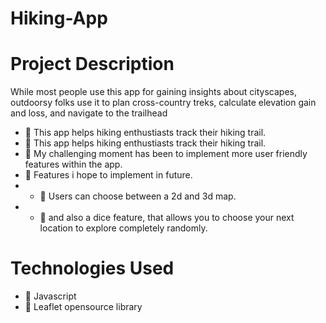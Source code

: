 # Hiking-App

# Project Description
While most people use this app for gaining insights about cityscapes, outdoorsy folks use it to plan cross-country treks, calculate elevation gain and loss, and navigate to the trailhead

- :telescope: This app helps hiking enthustiasts track their hiking trail.
- :telescope: This app helps hiking enthustiasts track their hiking trail.
- :telescope: My challenging moment has been to implement more user friendly features within the app.
- :telescope: Features i hope to implement in future.
- - :telescope: Users can choose between a 2d and 3d map.
- - :telescope: and also a dice feature, that  allows you to choose your next location to explore completely randomly.

# Technologies Used
- :telescope: Javascript
- :telescope: Leaflet opensource library
